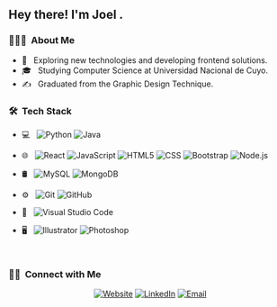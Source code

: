 <h2> Hey there! I'm Joel .</h2>

<h3> 👨🏻‍💻 &nbsp;About Me </h3>

- 🤔 &nbsp; Exploring new technologies and developing frontend solutions.
- 🎓 &nbsp; Studying Computer Science at Universidad Nacional de Cuyo.
- ✍️ &nbsp; Graduated from the Graphic Design Technique.

<h3> 🛠 &nbsp;Tech Stack</h3>

- 💻 &nbsp;
  ![Python](https://img.shields.io/badge/-Python-333333?style=flat&logo=python)
  ![Java](https://img.shields.io/badge/-Java-333333?style=flat&logo=Java&logoColor=007396)
- 🌐 &nbsp;
  ![React](https://img.shields.io/badge/-React-333333?style=flat&logo=react)
  ![JavaScript](https://img.shields.io/badge/-JavaScript-333333?style=flat&logo=javascript)
  ![HTML5](https://img.shields.io/badge/-HTML5-333333?style=flat&logo=HTML5)
  ![CSS](https://img.shields.io/badge/-CSS-333333?style=flat&logo=CSS3&logoColor=1572B6)
  ![Bootstrap](https://img.shields.io/badge/-Bootstrap-333333?style=flat&logo=bootstrap&logoColor=563D7C)
  ![Node.js](https://img.shields.io/badge/-Node.js-333333?style=flat&logo=node.js)
  
- 🛢 &nbsp;
  ![MySQL](https://img.shields.io/badge/-MySQL-333333?style=flat&logo=mysql)
  ![MongoDB](https://img.shields.io/badge/-MongoDB-333333?style=flat&logo=mongodb)
- ⚙️ &nbsp;
  ![Git](https://img.shields.io/badge/-Git-333333?style=flat&logo=git)
  ![GitHub](https://img.shields.io/badge/-GitHub-333333?style=flat&logo=github)
- 🔧 &nbsp;
  ![Visual Studio Code](https://img.shields.io/badge/-Visual%20Studio%20Code-333333?style=flat&logo=visual-studio-code&logoColor=007ACC)
- 🖥 &nbsp;
  ![Illustrator](https://img.shields.io/badge/-Illustrator-333333?style=flat&logo=adobe-illustrator)
  ![Photoshop](https://img.shields.io/badge/-Photoshop-333333?style=flat&logo=adobe-photoshop)

<br/>

<h3> 🤝🏻 &nbsp;Connect with Me </h3>

<p align="center">
<a href="https://joelporpatto.online"><img alt="Website" src="https://img.shields.io/badge/Website-joelporpatto.online-blue?style=flat-square&logo=google-chrome"></a>
<a href="https://www.linkedin.com/in/joelporpatto/"><img alt="LinkedIn" src="https://img.shields.io/badge/joelporpatto-blue?style=flat-square&logo=linkedin"></a>
<a href="mailto:joelporpatto@gmail.com"><img alt="Email" src="https://img.shields.io/badge/Email-joelporpatto@gmail.com-blue?style=flat-square&logo=gmail"></a>
